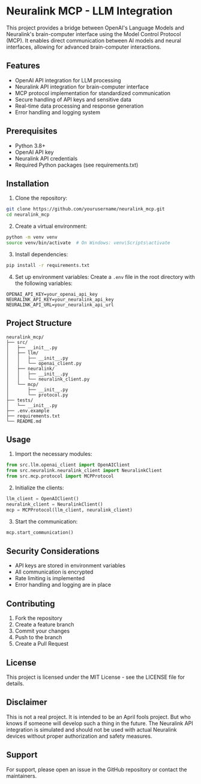 # Neuralink MCP - LLM Integration

This project provides a bridge between OpenAI's Language Models and Neuralink's brain-computer interface using the Model Control Protocol (MCP). It enables direct communication between AI models and neural interfaces, allowing for advanced brain-computer interactions.

## Features

- OpenAI API integration for LLM processing
- Neuralink API integration for brain-computer interface
- MCP protocol implementation for standardized communication
- Secure handling of API keys and sensitive data
- Real-time data processing and response generation
- Error handling and logging system

## Prerequisites

- Python 3.8+
- OpenAI API key
- Neuralink API credentials
- Required Python packages (see requirements.txt)

## Installation

1. Clone the repository:
```bash
git clone https://github.com/yourusername/neuralink_mcp.git
cd neuralink_mcp
```

2. Create a virtual environment:
```bash
python -m venv venv
source venv/bin/activate  # On Windows: venv\Scripts\activate
```

3. Install dependencies:
```bash
pip install -r requirements.txt
```

4. Set up environment variables:
Create a `.env` file in the root directory with the following variables:
```
OPENAI_API_KEY=your_openai_api_key
NEURALINK_API_KEY=your_neuralink_api_key
NEURALINK_API_URL=your_neuralink_api_url
```

## Project Structure

```
neuralink_mcp/
├── src/
│   ├── __init__.py
│   ├── llm/
│   │   ├── __init__.py
│   │   └── openai_client.py
│   ├── neuralink/
│   │   ├── __init__.py
│   │   └── neuralink_client.py
│   └── mcp/
│       ├── __init__.py
│       └── protocol.py
├── tests/
│   └── __init__.py
├── .env.example
├── requirements.txt
└── README.md
```

## Usage

1. Import the necessary modules:
```python
from src.llm.openai_client import OpenAIClient
from src.neuralink.neuralink_client import NeuralinkClient
from src.mcp.protocol import MCPProtocol
```

2. Initialize the clients:
```python
llm_client = OpenAIClient()
neuralink_client = NeuralinkClient()
mcp = MCPProtocol(llm_client, neuralink_client)
```

3. Start the communication:
```python
mcp.start_communication()
```

## Security Considerations

- API keys are stored in environment variables
- All communication is encrypted
- Rate limiting is implemented
- Error handling and logging are in place

## Contributing

1. Fork the repository
2. Create a feature branch
3. Commit your changes
4. Push to the branch
5. Create a Pull Request

## License

This project is licensed under the MIT License - see the LICENSE file for details.

## Disclaimer

This is not a real project. It is intended to be an April fools project. But who knows if someone will develop such a thing in the future. The Neuralink API integration is simulated and should not be used with actual Neuralink devices without proper authorization and safety measures.

## Support

For support, please open an issue in the GitHub repository or contact the maintainers. 